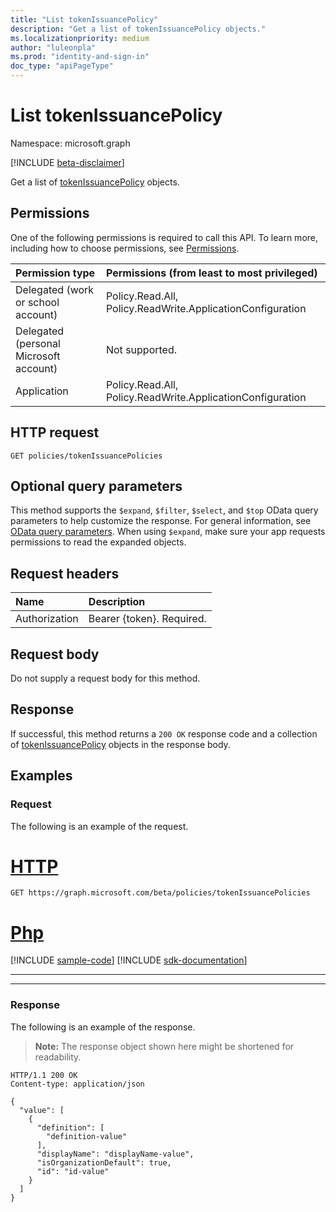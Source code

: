 ```yaml
---
title: "List tokenIssuancePolicy"
description: "Get a list of tokenIssuancePolicy objects."
ms.localizationpriority: medium
author: "luleonpla"
ms.prod: "identity-and-sign-in"
doc_type: "apiPageType"
---
```


# List tokenIssuancePolicy

Namespace: microsoft.graph

[!INCLUDE [beta-disclaimer](../../includes/beta-disclaimer.md)]

Get a list of [tokenIssuancePolicy](../resources/tokenIssuancePolicy.md) objects.

## Permissions

One of the following permissions is required to call this API. To learn more, including how to choose permissions, see [Permissions](/graph/permissions-reference).

| Permission type                        | Permissions (from least to most privileged) |
|:---------------------------------------|:--------------------------------------------|
| Delegated (work or school account)     | Policy.Read.All, Policy.ReadWrite.ApplicationConfiguration |
| Delegated (personal Microsoft account) | Not supported. |
| Application                            | Policy.Read.All, Policy.ReadWrite.ApplicationConfiguration |

## HTTP request

<!-- { "blockType": "ignored" } -->

```http
GET policies/tokenIssuancePolicies
```

## Optional query parameters

This method supports the `$expand`, `$filter`, `$select`, and `$top` OData query parameters to help customize the response. For general information, see [OData query parameters](/graph/query-parameters). When using `$expand`, make sure your app requests permissions to read the expanded objects.

## Request headers

| Name      |Description|
|:----------|:----------|
| Authorization | Bearer {token}. Required. |

## Request body

Do not supply a request body for this method.

## Response

If successful, this method returns a `200 OK` response code and a collection of [tokenIssuancePolicy](../resources/tokenIssuancePolicy.md) objects in the response body.

## Examples

### Request

The following is an example of the request.

# [HTTP](#tab/http)
<!-- {
  "blockType": "request",
  "name": "tokenIssuancePolicies"
}-->

```msgraph-interactive
GET https://graph.microsoft.com/beta/policies/tokenIssuancePolicies
```

# [Php](#tab/php)
[!INCLUDE [sample-code](../includes/snippets/php/tokenissuancepolicies-php-snippets.md)]
[!INCLUDE [sdk-documentation](../includes/snippets/snippets-sdk-documentation-link.md)]

---

---


### Response

The following is an example of the response.

> **Note:** The response object shown here might be shortened for readability.

<!-- {
  "blockType": "response",
  "truncated": true,
  "@odata.type": "microsoft.graph.tokenIssuancePolicy",
  "isCollection": true
} -->

```http
HTTP/1.1 200 OK
Content-type: application/json

{
  "value": [
    {
      "definition": [
        "definition-value"
      ],
      "displayName": "displayName-value",
      "isOrganizationDefault": true,
      "id": "id-value"
    }
  ]
}
```

<!-- uuid: 16cd6b66-4b1a-43a1-adaf-3a886856ed98
2019-02-04 14:57:30 UTC -->
<!-- {
  "type": "#page.annotation",
  "description": "List tokenIssuancePolicy",
  "keywords": "",
  "section": "documentation",
  "tocPath": ""
}-->


